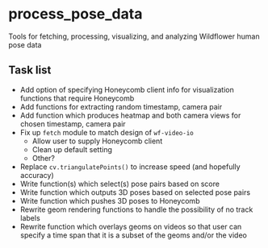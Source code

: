 # process_pose_data

Tools for fetching, processing, visualizing, and analyzing Wildflower human pose data

## Task list
* Add option of specifying Honeycomb client info for visualization functions that require Honeycomb
* Add functions for extracting random timestamp, camera pair
* Add function which produces heatmap and both camera views for chosen timestamp, camera pair
* Fix up `fetch` module to match design of `wf-video-io`
  - Allow user to supply Honeycomb client
  - Clean up default setting
  - Other?
* Replace `cv.triangulatePoints()` to increase speed (and hopefully accuracy)
* Write function(s) which select(s) pose pairs based on score
* Write function which outputs 3D poses based on selected pose pairs
* Write function which pushes 3D poses to Honeycomb
* Rewrite geom rendering functions to handle the possibility of no track labels
* Rewrite function which overlays geoms on videos so that user can specify a time span that it is a subset of the geoms and/or the video
